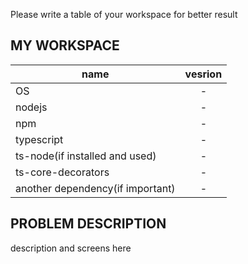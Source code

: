 Please write a table of your workspace for better result
## MY WORKSPACE

| name                             | vesrion |
|----------------------------------|:-------:|
| OS                               |   -     |
| nodejs                           |   -     |
| npm                              |   -     |
| typescript                       |   -     |
| ts-node(if installed and used)   |   -     |
| ts-core-decorators               |   -     |
| another dependency(if important) |   -     |

## PROBLEM DESCRIPTION
description and screens here